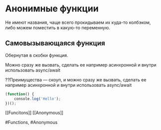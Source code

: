 # Анонимные функции

Не имеют названия, чаще всего прокидываем их куда-то колбэком, либо можем поместить в какую-то переменную.


## Самовызывающаяся функция
Обернутая в скобки функция. 

Можно сразу же вызвать, сделать ее например асинхронной и внутри использовать async/await

??Преимущества — скоуп, и можно сразу же вызвать, сделать ее например асинхронной и внутри использовать async/await

 ```javascript
 (function() {  
     console.log('Hello');  
 })();
 ```

[[Funcitons]] [[Anonymous]]

#Functions, #Anonymous